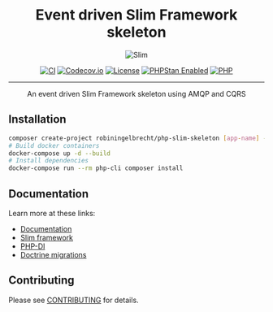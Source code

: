 <h1 align="center">Event driven Slim Framework skeleton</h1>

<p align="center">
	<img src="https://github.com/robiningelbrecht/slim-skeleton-ddd-amqp/raw/master/readme/slim-new.webp" alt="Slim">
</p>

<p align="center">
<a href="https://github.com/robiningelbrecht/slim-skeleton-ddd-amqp/actions/workflows/ci.yml"><img src="https://github.com/robiningelbrecht/slim-skeleton-ddd-amqp/actions/workflows/ci.yml/badge.svg" alt="CI"></a>
<a href="https://codecov.io/gh/robiningelbrecht/php-slim-skeleton" ><img src="https://codecov.io/gh/robiningelbrecht/php-slim-skeleton/branch/master/graph/badge.svg?token=hgnlFWvWvw" alt="Codecov.io"/></a>
<a href="https://github.com/robiningelbrecht/slim-skeleton-ddd-amqp/blob/master/LICENSE"><img src="https://img.shields.io/github/license/robiningelbrecht/slim-skeleton-ddd-amqp?color=428f7e&logo=open%20source%20initiative&logoColor=white" alt="License"></a>
<a href="https://phpstan.org/"><img src="https://img.shields.io/badge/PHPStan-level%208-succes.svg?logo=php&logoColor=white&color=31C652" alt="PHPStan Enabled"></a>
<a href="https://php.net/"><img src="https://img.shields.io/packagist/php-v/robiningelbrecht/php-slim-skeleton/dev-master?color=%23777bb3&logo=php&logoColor=white" alt="PHP"></a>
</p>

---

<p align="center">
    An event driven Slim Framework skeleton using AMQP and CQRS
</p>

## Installation

```bash
composer create-project robiningelbrecht/php-slim-skeleton [app-name] --no-install --ignore-platform-reqs --stability=dev
# Build docker containers
docker-compose up -d --build
# Install dependencies
docker-compose run --rm php-cli composer install
```

## Documentation

Learn more at these links:

- [Documentation](https://php-slim-skeleton.robiningelbrecht.be/)
- [Slim framework](https://www.slimframework.com)
- [PHP-DI](https://php-di.org/)
- [Doctrine migrations](https://www.doctrine-project.org/projects/doctrine-migrations/en/3.6/)

## Contributing

Please see [CONTRIBUTING](https://php-slim-skeleton.robiningelbrecht.be/contribute) for details.
